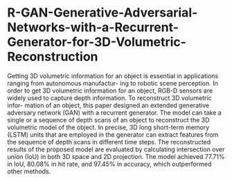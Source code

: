 # R-GAN-Generative-Adversarial-Networks-with-a-Recurrent-Generator-for-3D-Volumetric-Reconstruction
Getting 3D volumetric information for an object is essential in applications ranging from autonomous manufactur- ing to robotic scene perception. In order to get 3D volumetric information for an object, RGB-D sensors are widely used to capture depth information. To reconstruct 3D volumetric infor- mation of an object, this paper designed an extended generative adversary network (GAN) with a recurrent generator. The model can take a single or a sequence of depth scans of an object to reconstruct the 3D volumetric model of the object. In precise, 3D long short-term memory (LSTM) units that are employed in the generator can extract features from the sequence of depth scans in different time steps. The reconstructed results of the proposed model are evaluated by calculating intersection over union (IoU) in both 3D space and 2D projection. The model achieved 77.71% in IoU, 80.08% in hit rate, and 97.45% in accuracy, which outperformed other methods.
